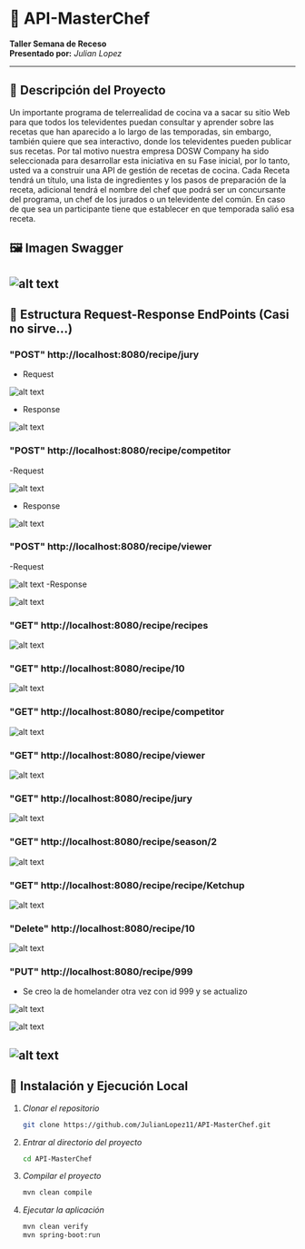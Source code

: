 # 🍳 API-MasterChef

**Taller Semana de Receso**  
**Presentado por:** *Julian Lopez*  


---

## 📖 Descripción del Proyecto

Un importante programa de telerrealidad de cocina va a sacar su sitio Web para que todos los televidentes puedan consultar y aprender sobre las recetas que han aparecido a lo largo de las temporadas, sin embargo, también quiere que sea interactivo, donde los televidentes pueden publicar sus recetas.
Por tal motivo nuestra empresa DOSW Company ha sido seleccionada para desarrollar esta iniciativa en su Fase inicial, por lo tanto, usted va a construir una API de gestión de recetas de cocina.
Cada Receta tendrá un título, una lista de ingredientes y los pasos de preparación de la receta, adicional tendrá el nombre del chef que podrá ser un concursante del programa, un chef de los jurados o un televidente del común.
En caso de que sea un participante tiene que establecer en que temporada salió esa receta.


## 🖼️ Imagen Swagger
![alt text](docs/img/swagger.png)
---

## 🥸 Estructura Request-Response EndPoints (Casi no sirve...)
### "POST" http://localhost:8080/recipe/jury
- Request

![alt text](docs/img/image.png)
- Response

![alt text](docs/img/image-1.png)

### "POST" http://localhost:8080/recipe/competitor
-Request 

![alt text](docs/img/image-2.png)
- Response

![alt text](docs/img/image-3.png)

### "POST" http://localhost:8080/recipe/viewer
-Request

![alt text](docs/img/image-4.png)
-Response 

![alt text](docs/img/image-5.png)

### "GET" http://localhost:8080/recipe/recipes

![alt text](docs/img/image-6.png)

### "GET" http://localhost:8080/recipe/10

![alt text](docs/img/image-7.png)

### "GET" http://localhost:8080/recipe/competitor

![alt text](docs/img/image-8.png)

### "GET" http://localhost:8080/recipe/viewer

![alt text](docs/img/image-9.png)

### "GET" http://localhost:8080/recipe/jury

![alt text](docs/img/image-10.png)

### "GET" http://localhost:8080/recipe/season/2

![alt text](docs/img/image-11.png)

### "GET" http://localhost:8080/recipe/recipe/Ketchup

![alt text](docs/img/image-12.png)
### "Delete" http://localhost:8080/recipe/10

![alt text](docs/img/image-13.png)

### "PUT" http://localhost:8080/recipe/999

- Se creo la de homelander otra vez con id 999 y se actualizo

![alt text](docs/img/image-15.png)

![alt text](docs/img/image-14.png)

![alt text](docs/img/image-16.png)
---
## 🚀 Instalación y Ejecución Local

1. _Clonar el repositorio_
    ```bash
    git clone https://github.com/JulianLopez11/API-MasterChef.git
    ```
2. _Entrar al directorio del proyecto_

    ```bash
    cd API-MasterChef
    ```

3. _Compilar el proyecto_
    ```bash
    mvn clean compile
    ```
4. _Ejecutar la aplicación_
    ```bash
    mvn clean verify
    mvn spring-boot:run
    ```